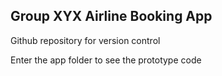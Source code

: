 ## Group XYX Airline Booking App

Github repository for version control

Enter the app folder to see the prototype code
